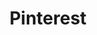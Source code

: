 ---
# This topic lives at
# https://digital.gov/topics/pinterest

# Topic Title
title: "Pinterest"

# description — keep it short and clear
# summary: ""

# Weight
weight: 1

# For more information on managing topics,
# see https://github.com/GSA/digitalgov.gov/wiki/topics
---